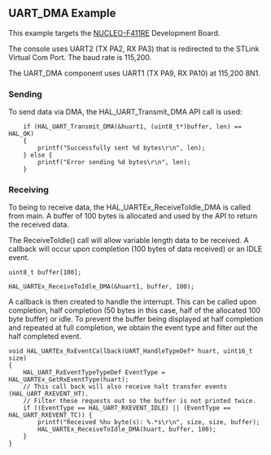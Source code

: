 ## UART_DMA Example

This example targets the [NUCLEO-F411RE](https://www.st.com/en/evaluation-tools/nucleo-f411re.html) Development Board.

The console uses UART2 (TX PA2, RX PA3) that is redirected to the STLink Virtual Com Port. The baud rate is 115,200.

The UART_DMA component uses UART1 (TX PA9, RX PA10) at 115,200 8N1.

### Sending 

To send data via DMA, the HAL_UART_Transmit_DMA API call is used:

```
	if (HAL_UART_Transmit_DMA(&huart1, (uint8_t*)buffer, len) == HAL_OK)
	{
		printf("Successfully sent %d bytes\r\n", len);
	} else {
		printf("Error sending %d bytes\r\n", len);
	}
```

### Receiving

To being to receive data, the HAL_UARTEx_ReceiveToIdle_DMA is called from main. A buffer of 100 bytes is allocated and used by the API to return the received data.

The ReceiveToIdle() call will allow variable length data to be received. A callback will occur upon completion (100 bytes of data received) or an IDLE event. 

```
uint8_t buffer[100];

HAL_UARTEx_ReceiveToIdle_DMA(&huart1, buffer, 100);
```

A callback is then created to handle the interrupt. This can be called upon completion, half completion (50 bytes in this case, half of the allocated 100 byte buffer) or idle. To prevent the buffer being displayed at half completion and repeated at full completion, we obtain the event type and filter out the half completed event.

```
void HAL_UARTEx_RxEventCallback(UART_HandleTypeDef* huart, uint16_t size)
{
	HAL_UART_RxEventTypeTypeDef EventType = HAL_UARTEx_GetRxEventType(huart);
	// This call back will also receive halt transfer events (HAL_UART_RXEVENT_HT).
	// Filter these requests out so the buffer is not printed twice.
	if ((EventType == HAL_UART_RXEVENT_IDLE) || (EventType == HAL_UART_RXEVENT_TC)) {
		printf("Received %hu byte(s): %.*s\r\n", size, size, buffer);
		HAL_UARTEx_ReceiveToIdle_DMA(huart, buffer, 100);
	}
}
```
